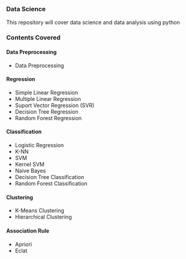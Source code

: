 # <h3>Data Science</h3>
This repository will cover data science and data analysis using python
<h3>Contents Covered</h3> 
<h4>Data Preprocessing</h4>
<ul>
  <li>Data Preprocessing</li>
</ul>
<h4>Regression</h4>
<ul>
  <li>Simple Linear Regression</li>
  <li>Multiple Linear Regression</li>
  <li>Suport Vector Regression (SVR)</li>
  <li>Decision Tree Regression</li>
  <li>Random Forest Regression</li>
</ul>
<h4>Classification</h4>
<ul>
  <li>Logistic Regression</li>
  <li>K-NN</li>
  <li>SVM</li>
  <li>Kernel SVM</li>
  <li>Naive Bayes</li>
  <li>Decision Tree Classification</li>
  <li>Random Forest Classification</li>
</ul>
<h4>Clustering</h4>
<ul>
  <li>K-Means Clustering</li>
  <li>Hierarchical Clustering</li>
</ul>
<h4>Association Rule</h4>
<ul>
  <li>Apriori</li>
  <li>Eclat</li>
</ul>
